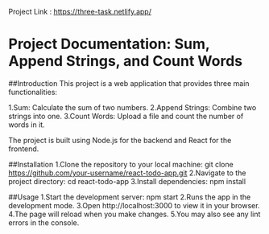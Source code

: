Project Link : https://three-task.netlify.app/
# Project Documentation: Sum, Append Strings, and Count Words

##Introduction
This project is a web application that provides three main functionalities:

1.Sum: Calculate the sum of two numbers.
2.Append Strings: Combine two strings into one.
3.Count Words: Upload a file and count the number of words in it.

The project is built using Node.js for the backend and React for the frontend.

##Installation
1.Clone the repository to your local machine: git clone https://github.com/your-username/react-todo-app.git
2.Navigate to the project directory: cd react-todo-app
3.Install dependencies: npm install

##Usage
1.Start the development server: npm start
2.Runs the app in the development mode.
3.Open http://localhost:3000 to view it in your browser.
4.The page will reload when you make changes.
5.You may also see any lint errors in the console.
